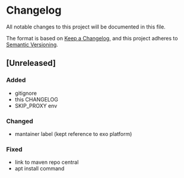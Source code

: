 # Changelog

All notable changes to this project will be documented in this file.

The format is based on [Keep a Changelog](https://keepachangelog.com/en/1.1.0/),
and this project adheres to [Semantic Versioning](https://semver.org/spec/v2.0.0.html).

## [Unreleased]

### Added

- gitignore
- this CHANGELOG
- SKIP_PROXY env

### Changed

- mantainer label (kept reference to exo platform)

### Fixed

- link to maven repo central
- apt install command